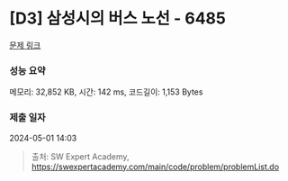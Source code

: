 # [D3] 삼성시의 버스 노선 - 6485 

[문제 링크](https://swexpertacademy.com/main/code/problem/problemDetail.do?contestProbId=AWczm7QaACgDFAWn) 

### 성능 요약

메모리: 32,852 KB, 시간: 142 ms, 코드길이: 1,153 Bytes

### 제출 일자

2024-05-01 14:03



> 출처: SW Expert Academy, https://swexpertacademy.com/main/code/problem/problemList.do